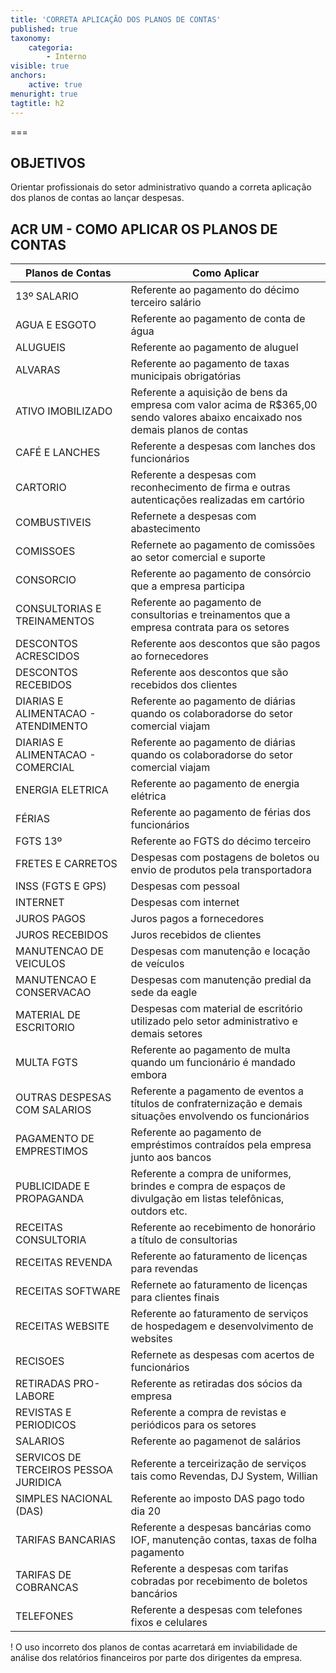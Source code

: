 ```yaml
---
title: 'CORRETA APLICAÇÃO DOS PLANOS DE CONTAS'
published: true
taxonomy:
    categoria:
        - Interno
visible: true
anchors:
    active: true
menuright: true
tagtitle: h2
---
```


===

## OBJETIVOS
Orientar profissionais do setor administrativo quando a correta aplicação dos planos de contas ao lançar despesas.

## ACR UM - COMO APLICAR OS PLANOS DE CONTAS
|Planos de Contas|Como Aplicar|
|----------------|------------|
|13º SALARIO|Referente ao pagamento do décimo terceiro salário|
|AGUA E ESGOTO|Referente ao pagamento de conta de água|
|ALUGUEIS|Referente ao pagamento de aluguel|
|ALVARAS|Referente ao pagamento de taxas municipais obrigatórias|
|ATIVO IMOBILIZADO|Referente a aquisição de bens da empresa com valor acima de R$365,00 sendo valores abaixo encaixado nos demais planos de contas|
|CAFÉ E LANCHES|Referente a despesas com lanches dos funcionários|
|CARTORIO|Referente a despesas com reconhecimento de firma e outras autenticações realizadas em cartório|
|COMBUSTIVEIS|Refernete a despesas com abastecimento|
|COMISSOES|Refernete ao pagamento de comissões ao setor comercial e suporte|
|CONSORCIO|Referente ao pagamento de consórcio que a empresa participa|
|CONSULTORIAS E TREINAMENTOS|Referente ao pagamento de consultorias e treinamentos que a empresa contrata para os setores|
|DESCONTOS ACRESCIDOS|Referente aos descontos que são pagos ao fornecedores|
|DESCONTOS RECEBIDOS|Referente aos descontos que são  recebidos dos clientes|
|DIARIAS E ALIMENTACAO - ATENDIMENTO|Referente ao pagamento de diárias quando os colaboradorse do setor comercial viajam|
|DIARIAS E ALIMENTACAO - COMERCIAL|Referente ao pagamento de diárias quando os colaboradorse do setor comercial viajam|
|ENERGIA ELETRICA|Referente ao pagamento de energia elétrica|
|FÉRIAS|Referente ao pagamento de férias dos funcionários|
|FGTS 13º|Referente ao FGTS do décimo terceiro|
|FRETES E CARRETOS|Despesas com postagens de boletos ou envio de produtos pela transportadora|
|INSS (FGTS E GPS)|Despesas com pessoal|
|INTERNET|Despesas com internet|
|JUROS PAGOS|Juros pagos a fornecedores|
|JUROS RECEBIDOS|Juros recebidos de clientes|
|MANUTENCAO DE VEICULOS|Despesas com manutenção e locação de veículos|
|MANUTENCAO E CONSERVACAO|Despesas com manutenção predial da sede da eagle|
|MATERIAL DE ESCRITORIO|Despesas com material de escritório utilizado pelo setor administrativo e demais setores|
|MULTA FGTS|Referente ao pagamento de multa quando um funcionário é mandado embora|
|OUTRAS DESPESAS COM SALARIOS|Referente a pagamento de eventos a títulos de confraternização e demais situações envolvendo os funcionários|
|PAGAMENTO DE EMPRESTIMOS|Referente ao pagamento de empréstimos contraídos pela empresa junto aos bancos|
|PUBLICIDADE E PROPAGANDA|Referente a compra de uniformes, brindes e compra de espaços de divulgação em listas telefônicas, outdors etc.|
|RECEITAS CONSULTORIA|Referente ao recebimento de honorário a título de consultorias|
|RECEITAS REVENDA|Referente ao faturamento de licenças para revendas|
|RECEITAS SOFTWARE|Refernete ao faturamento de licenças para clientes finais|
|RECEITAS WEBSITE|Referente ao faturamento de serviços de hospedagem e desenvolvimento de websites|
|RECISOES|Refernete as despesas com acertos de funcionários|
|RETIRADAS PRO-LABORE|Referente as retiradas dos sócios da empresa|
|REVISTAS E PERIODICOS|Referente a compra de revistas e periódicos para os setores|
|SALARIOS|Referente ao pagamenot de salários|
|SERVICOS DE TERCEIROS PESSOA JURIDICA|Referente a terceirização de serviços tais como Revendas, DJ System, Willian|
|SIMPLES NACIONAL (DAS)|Referente ao imposto DAS pago todo dia 20|
|TARIFAS BANCARIAS|Referente a despesas bancárias como IOF, manutenção contas, taxas de folha pagamento|
|TARIFAS DE COBRANCAS|Referente a despesas com tarifas cobradas por recebimento de boletos bancários|
|TELEFONES|Referente a despesas com telefones fixos e celulares|

! O uso incorreto dos planos de contas acarretará em inviabilidade de análise dos relatórios financeiros por parte dos dirigentes da empresa.